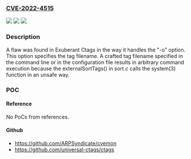### [CVE-2022-4515](https://cve.mitre.org/cgi-bin/cvename.cgi?name=CVE-2022-4515)
![](https://img.shields.io/static/v1?label=Product&message=Exuberant%20Ctags&color=blue)
![](https://img.shields.io/static/v1?label=Version&message=n%2Fa&color=blue)
![](https://img.shields.io/static/v1?label=Vulnerability&message=CWE-78&color=brighgreen)

### Description

A flaw was found in Exuberant Ctags in the way it handles the "-o" option. This option specifies the tag filename. A crafted tag filename specified in the command line or in the configuration file results in arbitrary command execution because the externalSortTags() in sort.c calls the system(3) function in an unsafe way.

### POC

#### Reference
No PoCs from references.

#### Github
- https://github.com/ARPSyndicate/cvemon
- https://github.com/universal-ctags/ctags

